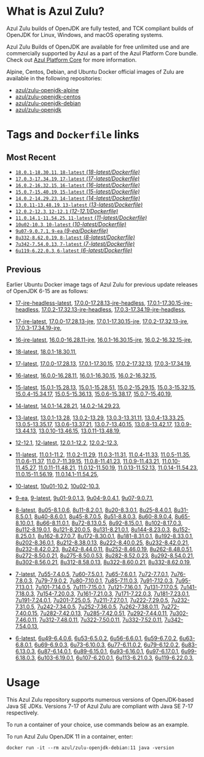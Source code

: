 What is Azul Zulu?
======================================

Azul Zulu builds of OpenJDK are fully tested, and TCK compliant builds of OpenJDK for Linux, Windows, and macOS operating systems.

Azul Zulu Builds of OpenJDK are available for free unlimited use and are commercially supported by Azul as a part of the Azul Platform Core bundle.
Check out [Azul Platform Core][3] for more information.

Alpine, Centos, Debian, and Ubuntu Docker official images of Zulu are available in the following repositories:

  * [azul/zulu-openjdk-alpine][4]
  * [azul/zulu-openjdk-centos][5]
  * [azul/zulu-openjdk-debian][6]
  * [azul/zulu-openjdk][7]

Tags and `Dockerfile` links
===========================

Most Recent
-----------

  * [`18.0.1-18.30.11`, `18-latest` (*18-latest/Dockerfile)*][10]
  * [`17.0.3-17.34.19`, `17-latest` (*17-latest/Dockerfile)*][12]
  * [`16.0.2-16.32.15`, `16-latest` (*16-latest/Dockerfile)*][27]
  * [`15.0.7-15.40.19`, `15-latest` (*15-latest/Dockerfile)*][35]
  * [`14.0.2-14.29.23`, `14-latest` (*14-latest/Dockerfile)*][44]
  * [`13.0.11-13.48.19`, `13-latest` (*13-latest/Dockerfile)*][47]
  * [`12.0.2-12.3`, `12-12.1` (*12-12.1/Dockerfile)*][59]
  * [`11.0.14.1-11.54.25`, `11-latest` (*11-latest/Dockerfile)*][63]
  * [`10u02-10.3`, `10-latest` (*10-latest/Dockerfile)*][80]
  * [`9u07-9.0.7.1`, `9-ea` (*9-ea/Dockerfile)*][83]
  * [`8u332-8.62.0.19`, `8-latest` (*8-latest/Dockerfile)*][88]
  * [`7u342-7.54.0.13`, `7-latest` (*7-latest/Dockerfile)*][128]
  * [`6u119-6.22.0.3`, `6-latest` (*6-latest/Dockerfile)*][165]

Previous
--------

Earlier Ubuntu Docker image tags of Azul Zulu for previous update releases of OpenJDK 6-15 are as follows:

  * [17-jre-headless-latest][22],
  [17.0.0-17.28.13-jre-headless][23],
  [17.0.1-17.30.15-jre-headless][24],
  [17.0.2-17.32.13-jre-headless][25],
  [17.0.3-17.34.19-jre-headless][26],
  
  * [17-jre-latest][13],
  [17.0.0-17.28.13-jre][18],
  [17.0.1-17.30.15-jre][19],
  [17.0.2-17.32.13-jre][20],
  [17.0.3-17.34.19-jre][21],
  
  * [16-jre-latest][28],
  [16.0.0-16.28.11-jre][32],
  [16.0.1-16.30.15-jre][33],
  [16.0.2-16.32.15-jre][34],
  
  * [18-latest][10],
  [18.0.1-18.30.11][11],
  
  * [17-latest][12],
  [17.0.0-17.28.13][14],
  [17.0.1-17.30.15][15],
  [17.0.2-17.32.13][16],
  [17.0.3-17.34.19][17],
  
  * [16-latest][27],
  [16.0.0-16.28.11][29],
  [16.0.1-16.30.15][30],
  [16.0.2-16.32.15][31],
  
  * [15-latest][35],
  [15.0.1-15.28.13][36],
  [15.0.1-15.28.51][37],
  [15.0.2-15.29.15][38],
  [15.0.3-15.32.15][39],
  [15.0.4-15.34.17][40],
  [15.0.5-15.36.13][41],
  [15.0.6-15.38.17][42],
  [15.0.7-15.40.19][43],
  
  * [14-latest][44],
  [14.0.1-14.28.21][45],
  [14.0.2-14.29.23][46],
  
  * [13-latest][47],
  [13.0.1-13.28][48],
  [13.0.2-13.29][49],
  [13.0.3-13.31.11][50],
  [13.0.4-13.33.25][51],
  [13.0.5-13.35.17][52],
  [13.0.6-13.37.21][53],
  [13.0.7-13.40.15][54],
  [13.0.8-13.42.17][55],
  [13.0.9-13.44.13][56],
  [13.0.10-13.46.15][57],
  [13.0.11-13.48.19][58],
  
  * [12-12.1][59],
  [12-latest][60],
  [12.0.1-12.2][61],
  [12.0.2-12.3][62],
  
  * [11-latest][63],
  [11.0.1-11.2][64],
  [11.0.2-11.29][65],
  [11.0.3-11.31][66],
  [11.0.4-11.33][67],
  [11.0.5-11.35][68],
  [11.0.6-11.37][69],
  [11.0.7-11.39.15][70],
  [11.0.8-11.41.23][71],
  [11.0.9-11.43.21][72],
  [11.0.10-11.45.27][73],
  [11.0.11-11.48.21][74],
  [11.0.12-11.50.19][75],
  [11.0.13-11.52.13][76],
  [11.0.14-11.54.23][77],
  [11.0.15-11.56.19][78],
  [11.0.14.1-11.54.25][79],
  
  * [10-latest][80],
  [10u01-10.2][81],
  [10u02-10.3][82],
  
  * [9-ea][83],
  [9-latest][84],
  [9u01-9.0.1.3][85],
  [9u04-9.0.4.1][86],
  [9u07-9.0.7.1][87],
  
  * [8-latest][88],
  [8u05-8.1.0.6][89],
  [8u11-8.2.0.1][90],
  [8u20-8.3.0.1][91],
  [8u25-8.4.0.1][92],
  [8u31-8.5.0.1][93],
  [8u40-8.6.0.1][94],
  [8u45-8.7.0.5][95],
  [8u51-8.8.0.3][96],
  [8u60-8.9.0.4][97],
  [8u65-8.10.0.1][98],
  [8u66-8.11.0.1][99],
  [8u72-8.13.0.5][100],
  [8u92-8.15.0.1][101],
  [8u102-8.17.0.3][102],
  [8u112-8.19.0.1][103],
  [8u121-8.20.0.5][104],
  [8u131-8.21.0.1][105],
  [8u144-8.23.0.3][106],
  [8u152-8.25.0.1][107],
  [8u162-8.27.0.7][108],
  [8u172-8.30.0.1][109],
  [8u181-8.31.0.1][110],
  [8u192-8.33.0.1][111],
  [8u202-8.36.0.1][112],
  [8u212-8.38.0.13][113],
  [8u222-8.40.0.25][114],
  [8u232-8.42.0.21][115],
  [8u232-8.42.0.23][116],
  [8u242-8.44.0.11][117],
  [8u252-8.46.0.19][118],
  [8u262-8.48.0.51][119],
  [8u272-8.50.0.21][120],
  [8u275-8.50.0.53][121],
  [8u282-8.52.0.23][122],
  [8u292-8.54.0.21][123],
  [8u302-8.56.0.21][124],
  [8u312-8.58.0.13][125],
  [8u322-8.60.0.21][126],
  [8u332-8.62.0.19][127],
  
  * [7-latest][128],
  [7u55-7.4.0.5][129],
  [7u60-7.5.0.1][130],
  [7u65-7.6.0.1][131],
  [7u72-7.7.0.1][132],
  [7u76-7.8.0.3][133],
  [7u79-7.9.0.2][134],
  [7u80-7.10.0.1][135],
  [7u85-7.11.0.3][136],
  [7u91-7.12.0.3][137],
  [7u95-7.13.0.1][138],
  [7u101-7.14.0.5][139],
  [7u111-7.15.0.1][140],
  [7u121-7.16.0.1][141],
  [7u131-7.17.0.5][142],
  [7u141-7.18.0.3][143],
  [7u154-7.20.0.3][144],
  [7u161-7.21.0.3][145],
  [7u171-7.22.0.3][146],
  [7u181-7.23.0.1][147],
  [7u191-7.24.0.1][148],
  [7u201-7.25.0.5][149],
  [7u211-7.27.0.1][150],
  [7u222-7.29.0.5][151],
  [7u232-7.31.0.5][152],
  [7u242-7.34.0.5][153],
  [7u252-7.36.0.5][154],
  [7u262-7.38.0.11][155],
  [7u272-7.40.0.15][156],
  [7u282-7.42.0.13][157],
  [7u285-7.42.0.51][158],
  [7u292-7.44.0.11][159],
  [7u302-7.46.0.11][160],
  [7u312-7.48.0.11][161],
  [7u322-7.50.0.11][162],
  [7u332-7.52.0.11][163],
  [7u342-7.54.0.13][164],
  
  * [6-latest][165],
  [6u49-6.4.0.6][166],
  [6u53-6.5.0.2][167],
  [6u56-6.6.0.1][168],
  [6u59-6.7.0.2][169],
  [6u63-6.8.0.1][170],
  [6u69-6.9.0.3][171],
  [6u73-6.10.0.3][172],
  [6u77-6.11.0.2][173],
  [6u79-6.12.0.2][174],
  [6u83-6.13.0.3][175],
  [6u87-6.14.0.1][176],
  [6u89-6.15.0.1][177],
  [6u93-6.16.0.1][178],
  [6u97-6.17.0.1][179],
  [6u99-6.18.0.3][180],
  [6u103-6.19.0.1][181],
  [6u107-6.20.0.1][182],
  [6u113-6.21.0.3][183],
  [6u119-6.22.0.3][184],
  

Usage
=====

This Azul Zulu repository supports numerous versions of OpenJDK-based Java SE JDKs. Versions 7-17 of Azul Zulu are compliant with Java SE 7-17 respectively.

To run a container of your choice, use commands below as an example.

To run Azul Zulu OpenJDK 11 in a container, enter:

    docker run -it --rm azul/zulu-openjdk-debian:11 java -version

  [1]: https://www.azul.com/files/ZuluDocker60.gif
  [2]: https://www.azul.com/
  [3]: https://www.azul.com/products/core/
  [4]: https://hub.docker.com/r/azul/zulu-openjdk-alpine
  [5]: https://hub.docker.com/r/azul/zulu-openjdk-centos
  [6]: https://hub.docker.com/r/azul/zulu-openjdk-debian
  [7]: https://hub.docker.com/r/azul/zulu-openjdk


  [22]: https://github.com/zulu-openjdk/zulu-openjdk/blob/master/debian/17-jre-headless-latest/Dockerfile
  [23]: https://github.com/zulu-openjdk/zulu-openjdk/blob/master/debian/17.0.0-17.28.13-jre-headless/Dockerfile
  [24]: https://github.com/zulu-openjdk/zulu-openjdk/blob/master/debian/17.0.1-17.30.15-jre-headless/Dockerfile
  [25]: https://github.com/zulu-openjdk/zulu-openjdk/blob/master/debian/17.0.2-17.32.13-jre-headless/Dockerfile
  [26]: https://github.com/zulu-openjdk/zulu-openjdk/blob/master/debian/17.0.3-17.34.19-jre-headless/Dockerfile
  
  [13]: https://github.com/zulu-openjdk/zulu-openjdk/blob/master/debian/17-jre-latest/Dockerfile
  [18]: https://github.com/zulu-openjdk/zulu-openjdk/blob/master/debian/17.0.0-17.28.13-jre/Dockerfile
  [19]: https://github.com/zulu-openjdk/zulu-openjdk/blob/master/debian/17.0.1-17.30.15-jre/Dockerfile
  [20]: https://github.com/zulu-openjdk/zulu-openjdk/blob/master/debian/17.0.2-17.32.13-jre/Dockerfile
  [21]: https://github.com/zulu-openjdk/zulu-openjdk/blob/master/debian/17.0.3-17.34.19-jre/Dockerfile
  
  [28]: https://github.com/zulu-openjdk/zulu-openjdk/blob/master/debian/16-jre-latest/Dockerfile
  [32]: https://github.com/zulu-openjdk/zulu-openjdk/blob/master/debian/16.0.0-16.28.11-jre/Dockerfile
  [33]: https://github.com/zulu-openjdk/zulu-openjdk/blob/master/debian/16.0.1-16.30.15-jre/Dockerfile
  [34]: https://github.com/zulu-openjdk/zulu-openjdk/blob/master/debian/16.0.2-16.32.15-jre/Dockerfile
  
  [10]: https://github.com/zulu-openjdk/zulu-openjdk/blob/master/debian/18-latest/Dockerfile
  [11]: https://github.com/zulu-openjdk/zulu-openjdk/blob/master/debian/18.0.1-18.30.11/Dockerfile
  
  [12]: https://github.com/zulu-openjdk/zulu-openjdk/blob/master/debian/17-latest/Dockerfile
  [14]: https://github.com/zulu-openjdk/zulu-openjdk/blob/master/debian/17.0.0-17.28.13/Dockerfile
  [15]: https://github.com/zulu-openjdk/zulu-openjdk/blob/master/debian/17.0.1-17.30.15/Dockerfile
  [16]: https://github.com/zulu-openjdk/zulu-openjdk/blob/master/debian/17.0.2-17.32.13/Dockerfile
  [17]: https://github.com/zulu-openjdk/zulu-openjdk/blob/master/debian/17.0.3-17.34.19/Dockerfile
  
  [27]: https://github.com/zulu-openjdk/zulu-openjdk/blob/master/debian/16-latest/Dockerfile
  [29]: https://github.com/zulu-openjdk/zulu-openjdk/blob/master/debian/16.0.0-16.28.11/Dockerfile
  [30]: https://github.com/zulu-openjdk/zulu-openjdk/blob/master/debian/16.0.1-16.30.15/Dockerfile
  [31]: https://github.com/zulu-openjdk/zulu-openjdk/blob/master/debian/16.0.2-16.32.15/Dockerfile
  
  [35]: https://github.com/zulu-openjdk/zulu-openjdk/blob/master/debian/15-latest/Dockerfile
  [36]: https://github.com/zulu-openjdk/zulu-openjdk/blob/master/debian/15.0.1-15.28.13/Dockerfile
  [37]: https://github.com/zulu-openjdk/zulu-openjdk/blob/master/debian/15.0.1-15.28.51/Dockerfile
  [38]: https://github.com/zulu-openjdk/zulu-openjdk/blob/master/debian/15.0.2-15.29.15/Dockerfile
  [39]: https://github.com/zulu-openjdk/zulu-openjdk/blob/master/debian/15.0.3-15.32.15/Dockerfile
  [40]: https://github.com/zulu-openjdk/zulu-openjdk/blob/master/debian/15.0.4-15.34.17/Dockerfile
  [41]: https://github.com/zulu-openjdk/zulu-openjdk/blob/master/debian/15.0.5-15.36.13/Dockerfile
  [42]: https://github.com/zulu-openjdk/zulu-openjdk/blob/master/debian/15.0.6-15.38.17/Dockerfile
  [43]: https://github.com/zulu-openjdk/zulu-openjdk/blob/master/debian/15.0.7-15.40.19/Dockerfile
  
  [44]: https://github.com/zulu-openjdk/zulu-openjdk/blob/master/debian/14-latest/Dockerfile
  [45]: https://github.com/zulu-openjdk/zulu-openjdk/blob/master/debian/14.0.1-14.28.21/Dockerfile
  [46]: https://github.com/zulu-openjdk/zulu-openjdk/blob/master/debian/14.0.2-14.29.23/Dockerfile
  
  [47]: https://github.com/zulu-openjdk/zulu-openjdk/blob/master/debian/13-latest/Dockerfile
  [48]: https://github.com/zulu-openjdk/zulu-openjdk/blob/master/debian/13.0.1-13.28/Dockerfile
  [49]: https://github.com/zulu-openjdk/zulu-openjdk/blob/master/debian/13.0.2-13.29/Dockerfile
  [50]: https://github.com/zulu-openjdk/zulu-openjdk/blob/master/debian/13.0.3-13.31.11/Dockerfile
  [51]: https://github.com/zulu-openjdk/zulu-openjdk/blob/master/debian/13.0.4-13.33.25/Dockerfile
  [52]: https://github.com/zulu-openjdk/zulu-openjdk/blob/master/debian/13.0.5-13.35.17/Dockerfile
  [53]: https://github.com/zulu-openjdk/zulu-openjdk/blob/master/debian/13.0.6-13.37.21/Dockerfile
  [54]: https://github.com/zulu-openjdk/zulu-openjdk/blob/master/debian/13.0.7-13.40.15/Dockerfile
  [55]: https://github.com/zulu-openjdk/zulu-openjdk/blob/master/debian/13.0.8-13.42.17/Dockerfile
  [56]: https://github.com/zulu-openjdk/zulu-openjdk/blob/master/debian/13.0.9-13.44.13/Dockerfile
  [57]: https://github.com/zulu-openjdk/zulu-openjdk/blob/master/debian/13.0.10-13.46.15/Dockerfile
  [58]: https://github.com/zulu-openjdk/zulu-openjdk/blob/master/debian/13.0.11-13.48.19/Dockerfile
  
  [59]: https://github.com/zulu-openjdk/zulu-openjdk/blob/master/debian/12-12.1/Dockerfile
  [60]: https://github.com/zulu-openjdk/zulu-openjdk/blob/master/debian/12-latest/Dockerfile
  [61]: https://github.com/zulu-openjdk/zulu-openjdk/blob/master/debian/12.0.1-12.2/Dockerfile
  [62]: https://github.com/zulu-openjdk/zulu-openjdk/blob/master/debian/12.0.2-12.3/Dockerfile
  
  [63]: https://github.com/zulu-openjdk/zulu-openjdk/blob/master/debian/11-latest/Dockerfile
  [64]: https://github.com/zulu-openjdk/zulu-openjdk/blob/master/debian/11.0.1-11.2/Dockerfile
  [65]: https://github.com/zulu-openjdk/zulu-openjdk/blob/master/debian/11.0.2-11.29/Dockerfile
  [66]: https://github.com/zulu-openjdk/zulu-openjdk/blob/master/debian/11.0.3-11.31/Dockerfile
  [67]: https://github.com/zulu-openjdk/zulu-openjdk/blob/master/debian/11.0.4-11.33/Dockerfile
  [68]: https://github.com/zulu-openjdk/zulu-openjdk/blob/master/debian/11.0.5-11.35/Dockerfile
  [69]: https://github.com/zulu-openjdk/zulu-openjdk/blob/master/debian/11.0.6-11.37/Dockerfile
  [70]: https://github.com/zulu-openjdk/zulu-openjdk/blob/master/debian/11.0.7-11.39.15/Dockerfile
  [71]: https://github.com/zulu-openjdk/zulu-openjdk/blob/master/debian/11.0.8-11.41.23/Dockerfile
  [72]: https://github.com/zulu-openjdk/zulu-openjdk/blob/master/debian/11.0.9-11.43.21/Dockerfile
  [73]: https://github.com/zulu-openjdk/zulu-openjdk/blob/master/debian/11.0.10-11.45.27/Dockerfile
  [74]: https://github.com/zulu-openjdk/zulu-openjdk/blob/master/debian/11.0.11-11.48.21/Dockerfile
  [75]: https://github.com/zulu-openjdk/zulu-openjdk/blob/master/debian/11.0.12-11.50.19/Dockerfile
  [76]: https://github.com/zulu-openjdk/zulu-openjdk/blob/master/debian/11.0.13-11.52.13/Dockerfile
  [77]: https://github.com/zulu-openjdk/zulu-openjdk/blob/master/debian/11.0.14-11.54.23/Dockerfile
  [78]: https://github.com/zulu-openjdk/zulu-openjdk/blob/master/debian/11.0.15-11.56.19/Dockerfile
  [79]: https://github.com/zulu-openjdk/zulu-openjdk/blob/master/debian/11.0.14.1-11.54.25/Dockerfile
  
  [80]: https://github.com/zulu-openjdk/zulu-openjdk/blob/master/debian/10-latest/Dockerfile
  [81]: https://github.com/zulu-openjdk/zulu-openjdk/blob/master/debian/10u01-10.2/Dockerfile
  [82]: https://github.com/zulu-openjdk/zulu-openjdk/blob/master/debian/10u02-10.3/Dockerfile
  
  [83]: https://github.com/zulu-openjdk/zulu-openjdk/blob/master/debian/9-ea/Dockerfile
  [84]: https://github.com/zulu-openjdk/zulu-openjdk/blob/master/debian/9-latest/Dockerfile
  [85]: https://github.com/zulu-openjdk/zulu-openjdk/blob/master/debian/9u01-9.0.1.3/Dockerfile
  [86]: https://github.com/zulu-openjdk/zulu-openjdk/blob/master/debian/9u04-9.0.4.1/Dockerfile
  [87]: https://github.com/zulu-openjdk/zulu-openjdk/blob/master/debian/9u07-9.0.7.1/Dockerfile
  
  [88]: https://github.com/zulu-openjdk/zulu-openjdk/blob/master/debian/8-latest/Dockerfile
  [89]: https://github.com/zulu-openjdk/zulu-openjdk/blob/master/debian/8u05-8.1.0.6/Dockerfile
  [90]: https://github.com/zulu-openjdk/zulu-openjdk/blob/master/debian/8u11-8.2.0.1/Dockerfile
  [91]: https://github.com/zulu-openjdk/zulu-openjdk/blob/master/debian/8u20-8.3.0.1/Dockerfile
  [92]: https://github.com/zulu-openjdk/zulu-openjdk/blob/master/debian/8u25-8.4.0.1/Dockerfile
  [93]: https://github.com/zulu-openjdk/zulu-openjdk/blob/master/debian/8u31-8.5.0.1/Dockerfile
  [94]: https://github.com/zulu-openjdk/zulu-openjdk/blob/master/debian/8u40-8.6.0.1/Dockerfile
  [95]: https://github.com/zulu-openjdk/zulu-openjdk/blob/master/debian/8u45-8.7.0.5/Dockerfile
  [96]: https://github.com/zulu-openjdk/zulu-openjdk/blob/master/debian/8u51-8.8.0.3/Dockerfile
  [97]: https://github.com/zulu-openjdk/zulu-openjdk/blob/master/debian/8u60-8.9.0.4/Dockerfile
  [98]: https://github.com/zulu-openjdk/zulu-openjdk/blob/master/debian/8u65-8.10.0.1/Dockerfile
  [99]: https://github.com/zulu-openjdk/zulu-openjdk/blob/master/debian/8u66-8.11.0.1/Dockerfile
  [100]: https://github.com/zulu-openjdk/zulu-openjdk/blob/master/debian/8u72-8.13.0.5/Dockerfile
  [101]: https://github.com/zulu-openjdk/zulu-openjdk/blob/master/debian/8u92-8.15.0.1/Dockerfile
  [102]: https://github.com/zulu-openjdk/zulu-openjdk/blob/master/debian/8u102-8.17.0.3/Dockerfile
  [103]: https://github.com/zulu-openjdk/zulu-openjdk/blob/master/debian/8u112-8.19.0.1/Dockerfile
  [104]: https://github.com/zulu-openjdk/zulu-openjdk/blob/master/debian/8u121-8.20.0.5/Dockerfile
  [105]: https://github.com/zulu-openjdk/zulu-openjdk/blob/master/debian/8u131-8.21.0.1/Dockerfile
  [106]: https://github.com/zulu-openjdk/zulu-openjdk/blob/master/debian/8u144-8.23.0.3/Dockerfile
  [107]: https://github.com/zulu-openjdk/zulu-openjdk/blob/master/debian/8u152-8.25.0.1/Dockerfile
  [108]: https://github.com/zulu-openjdk/zulu-openjdk/blob/master/debian/8u162-8.27.0.7/Dockerfile
  [109]: https://github.com/zulu-openjdk/zulu-openjdk/blob/master/debian/8u172-8.30.0.1/Dockerfile
  [110]: https://github.com/zulu-openjdk/zulu-openjdk/blob/master/debian/8u181-8.31.0.1/Dockerfile
  [111]: https://github.com/zulu-openjdk/zulu-openjdk/blob/master/debian/8u192-8.33.0.1/Dockerfile
  [112]: https://github.com/zulu-openjdk/zulu-openjdk/blob/master/debian/8u202-8.36.0.1/Dockerfile
  [113]: https://github.com/zulu-openjdk/zulu-openjdk/blob/master/debian/8u212-8.38.0.13/Dockerfile
  [114]: https://github.com/zulu-openjdk/zulu-openjdk/blob/master/debian/8u222-8.40.0.25/Dockerfile
  [115]: https://github.com/zulu-openjdk/zulu-openjdk/blob/master/debian/8u232-8.42.0.21/Dockerfile
  [116]: https://github.com/zulu-openjdk/zulu-openjdk/blob/master/debian/8u232-8.42.0.23/Dockerfile
  [117]: https://github.com/zulu-openjdk/zulu-openjdk/blob/master/debian/8u242-8.44.0.11/Dockerfile
  [118]: https://github.com/zulu-openjdk/zulu-openjdk/blob/master/debian/8u252-8.46.0.19/Dockerfile
  [119]: https://github.com/zulu-openjdk/zulu-openjdk/blob/master/debian/8u262-8.48.0.51/Dockerfile
  [120]: https://github.com/zulu-openjdk/zulu-openjdk/blob/master/debian/8u272-8.50.0.21/Dockerfile
  [121]: https://github.com/zulu-openjdk/zulu-openjdk/blob/master/debian/8u275-8.50.0.53/Dockerfile
  [122]: https://github.com/zulu-openjdk/zulu-openjdk/blob/master/debian/8u282-8.52.0.23/Dockerfile
  [123]: https://github.com/zulu-openjdk/zulu-openjdk/blob/master/debian/8u292-8.54.0.21/Dockerfile
  [124]: https://github.com/zulu-openjdk/zulu-openjdk/blob/master/debian/8u302-8.56.0.21/Dockerfile
  [125]: https://github.com/zulu-openjdk/zulu-openjdk/blob/master/debian/8u312-8.58.0.13/Dockerfile
  [126]: https://github.com/zulu-openjdk/zulu-openjdk/blob/master/debian/8u322-8.60.0.21/Dockerfile
  [127]: https://github.com/zulu-openjdk/zulu-openjdk/blob/master/debian/8u332-8.62.0.19/Dockerfile
  
  [128]: https://github.com/zulu-openjdk/zulu-openjdk/blob/master/debian/7-latest/Dockerfile
  [129]: https://github.com/zulu-openjdk/zulu-openjdk/blob/master/debian/7u55-7.4.0.5/Dockerfile
  [130]: https://github.com/zulu-openjdk/zulu-openjdk/blob/master/debian/7u60-7.5.0.1/Dockerfile
  [131]: https://github.com/zulu-openjdk/zulu-openjdk/blob/master/debian/7u65-7.6.0.1/Dockerfile
  [132]: https://github.com/zulu-openjdk/zulu-openjdk/blob/master/debian/7u72-7.7.0.1/Dockerfile
  [133]: https://github.com/zulu-openjdk/zulu-openjdk/blob/master/debian/7u76-7.8.0.3/Dockerfile
  [134]: https://github.com/zulu-openjdk/zulu-openjdk/blob/master/debian/7u79-7.9.0.2/Dockerfile
  [135]: https://github.com/zulu-openjdk/zulu-openjdk/blob/master/debian/7u80-7.10.0.1/Dockerfile
  [136]: https://github.com/zulu-openjdk/zulu-openjdk/blob/master/debian/7u85-7.11.0.3/Dockerfile
  [137]: https://github.com/zulu-openjdk/zulu-openjdk/blob/master/debian/7u91-7.12.0.3/Dockerfile
  [138]: https://github.com/zulu-openjdk/zulu-openjdk/blob/master/debian/7u95-7.13.0.1/Dockerfile
  [139]: https://github.com/zulu-openjdk/zulu-openjdk/blob/master/debian/7u101-7.14.0.5/Dockerfile
  [140]: https://github.com/zulu-openjdk/zulu-openjdk/blob/master/debian/7u111-7.15.0.1/Dockerfile
  [141]: https://github.com/zulu-openjdk/zulu-openjdk/blob/master/debian/7u121-7.16.0.1/Dockerfile
  [142]: https://github.com/zulu-openjdk/zulu-openjdk/blob/master/debian/7u131-7.17.0.5/Dockerfile
  [143]: https://github.com/zulu-openjdk/zulu-openjdk/blob/master/debian/7u141-7.18.0.3/Dockerfile
  [144]: https://github.com/zulu-openjdk/zulu-openjdk/blob/master/debian/7u154-7.20.0.3/Dockerfile
  [145]: https://github.com/zulu-openjdk/zulu-openjdk/blob/master/debian/7u161-7.21.0.3/Dockerfile
  [146]: https://github.com/zulu-openjdk/zulu-openjdk/blob/master/debian/7u171-7.22.0.3/Dockerfile
  [147]: https://github.com/zulu-openjdk/zulu-openjdk/blob/master/debian/7u181-7.23.0.1/Dockerfile
  [148]: https://github.com/zulu-openjdk/zulu-openjdk/blob/master/debian/7u191-7.24.0.1/Dockerfile
  [149]: https://github.com/zulu-openjdk/zulu-openjdk/blob/master/debian/7u201-7.25.0.5/Dockerfile
  [150]: https://github.com/zulu-openjdk/zulu-openjdk/blob/master/debian/7u211-7.27.0.1/Dockerfile
  [151]: https://github.com/zulu-openjdk/zulu-openjdk/blob/master/debian/7u222-7.29.0.5/Dockerfile
  [152]: https://github.com/zulu-openjdk/zulu-openjdk/blob/master/debian/7u232-7.31.0.5/Dockerfile
  [153]: https://github.com/zulu-openjdk/zulu-openjdk/blob/master/debian/7u242-7.34.0.5/Dockerfile
  [154]: https://github.com/zulu-openjdk/zulu-openjdk/blob/master/debian/7u252-7.36.0.5/Dockerfile
  [155]: https://github.com/zulu-openjdk/zulu-openjdk/blob/master/debian/7u262-7.38.0.11/Dockerfile
  [156]: https://github.com/zulu-openjdk/zulu-openjdk/blob/master/debian/7u272-7.40.0.15/Dockerfile
  [157]: https://github.com/zulu-openjdk/zulu-openjdk/blob/master/debian/7u282-7.42.0.13/Dockerfile
  [158]: https://github.com/zulu-openjdk/zulu-openjdk/blob/master/debian/7u285-7.42.0.51/Dockerfile
  [159]: https://github.com/zulu-openjdk/zulu-openjdk/blob/master/debian/7u292-7.44.0.11/Dockerfile
  [160]: https://github.com/zulu-openjdk/zulu-openjdk/blob/master/debian/7u302-7.46.0.11/Dockerfile
  [161]: https://github.com/zulu-openjdk/zulu-openjdk/blob/master/debian/7u312-7.48.0.11/Dockerfile
  [162]: https://github.com/zulu-openjdk/zulu-openjdk/blob/master/debian/7u322-7.50.0.11/Dockerfile
  [163]: https://github.com/zulu-openjdk/zulu-openjdk/blob/master/debian/7u332-7.52.0.11/Dockerfile
  [164]: https://github.com/zulu-openjdk/zulu-openjdk/blob/master/debian/7u342-7.54.0.13/Dockerfile
  
  [165]: https://github.com/zulu-openjdk/zulu-openjdk/blob/master/debian/6-latest/Dockerfile
  [166]: https://github.com/zulu-openjdk/zulu-openjdk/blob/master/debian/6u49-6.4.0.6/Dockerfile
  [167]: https://github.com/zulu-openjdk/zulu-openjdk/blob/master/debian/6u53-6.5.0.2/Dockerfile
  [168]: https://github.com/zulu-openjdk/zulu-openjdk/blob/master/debian/6u56-6.6.0.1/Dockerfile
  [169]: https://github.com/zulu-openjdk/zulu-openjdk/blob/master/debian/6u59-6.7.0.2/Dockerfile
  [170]: https://github.com/zulu-openjdk/zulu-openjdk/blob/master/debian/6u63-6.8.0.1/Dockerfile
  [171]: https://github.com/zulu-openjdk/zulu-openjdk/blob/master/debian/6u69-6.9.0.3/Dockerfile
  [172]: https://github.com/zulu-openjdk/zulu-openjdk/blob/master/debian/6u73-6.10.0.3/Dockerfile
  [173]: https://github.com/zulu-openjdk/zulu-openjdk/blob/master/debian/6u77-6.11.0.2/Dockerfile
  [174]: https://github.com/zulu-openjdk/zulu-openjdk/blob/master/debian/6u79-6.12.0.2/Dockerfile
  [175]: https://github.com/zulu-openjdk/zulu-openjdk/blob/master/debian/6u83-6.13.0.3/Dockerfile
  [176]: https://github.com/zulu-openjdk/zulu-openjdk/blob/master/debian/6u87-6.14.0.1/Dockerfile
  [177]: https://github.com/zulu-openjdk/zulu-openjdk/blob/master/debian/6u89-6.15.0.1/Dockerfile
  [178]: https://github.com/zulu-openjdk/zulu-openjdk/blob/master/debian/6u93-6.16.0.1/Dockerfile
  [179]: https://github.com/zulu-openjdk/zulu-openjdk/blob/master/debian/6u97-6.17.0.1/Dockerfile
  [180]: https://github.com/zulu-openjdk/zulu-openjdk/blob/master/debian/6u99-6.18.0.3/Dockerfile
  [181]: https://github.com/zulu-openjdk/zulu-openjdk/blob/master/debian/6u103-6.19.0.1/Dockerfile
  [182]: https://github.com/zulu-openjdk/zulu-openjdk/blob/master/debian/6u107-6.20.0.1/Dockerfile
  [183]: https://github.com/zulu-openjdk/zulu-openjdk/blob/master/debian/6u113-6.21.0.3/Dockerfile
  [184]: https://github.com/zulu-openjdk/zulu-openjdk/blob/master/debian/6u119-6.22.0.3/Dockerfile
  